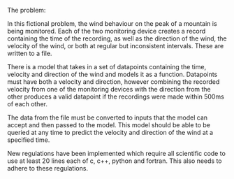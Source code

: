 The problem:

In this fictional problem, the wind behaviour on the peak of a mountain is being monitored. Each of the two monitoring device creates a record containing the time of the recording, as well as the direction of the wind, the velocity of the wind, or both at regular but inconsistent intervals. These are written to a file.

There is a model that takes in a set of datapoints containing the time, velocity and direction of the wind and models it as a function. Datapoints must have both a velocity and direction, however combining the recorded velocity from one of the monitoring devices with the direction from the other produces a valid datapoint if the recordings were made within 500ms of each other.

The data from the file must be converted to inputs that the model can accept and then passed to the model. This model should be able to be queried at any time to predict the velocity and direction of the wind at a specified time.

New regulations have been implemented which require all scientific code to use at least 20 lines each of c, c++, python and fortran. This also needs to adhere to these regulations.